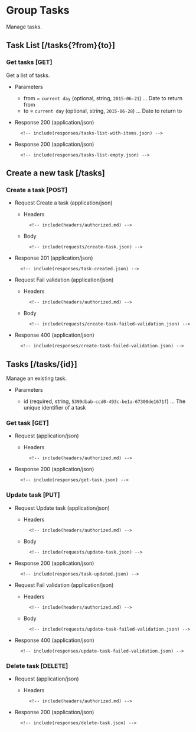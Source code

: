 # Group Tasks

Manage tasks.

## Task List [/tasks{?from}{to}]

### Get tasks [GET]

Get a list of tasks.

+ Parameters

    + from = `current day` (optional, string, `2015-06-21`) ... Date to return from
    + to = `current day` (optional, string, `2015-06-28`) ... Date to return to


+ Response 200 (application/json)

        <!-- include(responses/tasks-list-with-items.json) -->

+ Response 200 (application/json)

        <!-- include(responses/tasks-list-empty.json) -->

## Create a new task [/tasks]

### Create a task [POST]

+ Request Create a task (application/json)

    + Headers

            <!-- include(headers/authorized.md) -->

    + Body

            <!-- include(requests/create-task.json) -->

+ Response 201 (application/json)

        <!-- include(responses/task-created.json) -->

<!-- include(misc/invalid-request-response.md) -->

+ Request Fail validation (application/json)

    + Headers

            <!-- include(headers/authorized.md) -->

    + Body

            <!-- include(requests/create-task-failed-validation.json) -->

+ Response 400 (application/json)

        <!-- include(responses/create-task-failed-validation.json) -->

## Tasks [/tasks/{id}]

Manage an existing task.

+ Parameters

    + id (required, string, `5399dbab-ccd0-493c-be1a-67300de1671f`) ... The unique identifier of a task

### Get task [GET]

+ Request (application/json)

    + Headers

            <!-- include(headers/authorized.md) -->

+ Response 200 (application/json)

        <!-- include(responses/get-task.json) -->

<!-- include(responses/forbidden.md) -->

<!-- include(responses/task-not-found.md) -->

### Update task [PUT]

+ Request Update task (application/json)

    + Headers

            <!-- include(headers/authorized.md) -->

    + Body

            <!-- include(requests/update-task.json) -->

+ Response 200 (application/json)

        <!-- include(responses/task-updated.json) -->

<!-- include(responses/forbidden.md) -->

<!-- include(responses/task-not-found.md) -->

+ Request Fail validation (application/json)

    + Headers

            <!-- include(headers/authorized.md) -->

    + Body

            <!-- include(requests/update-task-failed-validation.json) -->

+ Response 400 (application/json)

        <!-- include(responses/update-task-failed-validation.json) -->

### Delete task [DELETE]

+ Request (application/json)

    + Headers

            <!-- include(headers/authorized.md) -->

+ Response 200 (application/json)

        <!-- include(responses/delete-task.json) -->

<!-- include(responses/forbidden.md) -->

<!-- include(responses/task-not-found.md) -->
